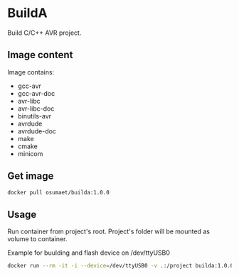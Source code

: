 BuildA
===============
Build C/C++ AVR project.

## Image content

Image contains:

- gcc-avr
- gcc-avr-doc
- avr-libc
- avr-libc-doc
- binutils-avr
- avrdude
- avrdude-doc
- make
- cmake
- minicom

## Get image

```sh
docker pull osumaet/builda:1.0.0
```

## Usage

Run container from project's root. Project's folder will be mounted as volume to container.

Example for buulding and flash device on /dev/ttyUSB0
```sh
docker run --rm -it -i --device=/dev/ttyUSB0 -v .:/project builda:1.0.0 make
```

